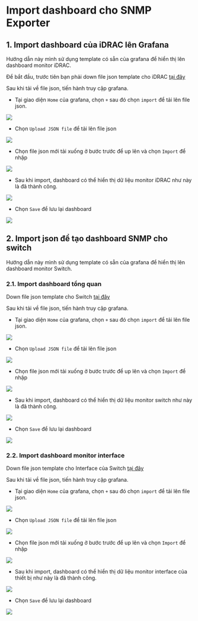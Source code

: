 # Import dashboard cho SNMP Exporter

## 1. Import dashboard của iDRAC lên Grafana

Hướng dẫn này mình sử dụng template có sẵn của grafana để hiển thị lên dashboard monitor iDRAC.

Để bắt đầu, trước tiên bạn phải down file json template cho iDRAC [tại đây](./Exporter_Dashboard_Json/iDRAC_Dell_server.json)

Sau khi tải về file json, tiến hành truy cập grafana.

- Tại giao diện `Home` của grafana, chọn `+` sau đó chọn `import` để tải lên file json.

![](../images/import1.png)

- Chọn `Upload JSON file` để tải lên file json

![](../images/import2.png)

- Chọn file json mới tải xuống ở bước trước để up lên và chọn `Import` để nhập

![](../images/idrac5.png)

- Sau khi import, dashboard có thể hiển thị dữ liệu monitor iDRAC như này là đã thành công. 

![](../images/idrac6.png)

- Chọn `Save` để lưu lại dashboard

![](../images/idrac7.png)

## 2. Import json để tạo dashboard SNMP cho switch

Hướng dẫn này mình sử dụng template có sẵn của grafana để hiển thị lên dashboard monitor Switch.

### 2.1. Import dashboard tổng quan

Down file json template cho Switch [tại đây](./Exporter_Dashboard_Json/SNMP_Switch_Stats.json)

Sau khi tải về file json, tiến hành truy cập grafana.

- Tại giao diện `Home` của grafana, chọn `+` sau đó chọn `import` để tải lên file json.

![](../images/import1.png)

- Chọn `Upload JSON file` để tải lên file json

![](../images/import2.png)

- Chọn file json mới tải xuống ở bước trước để up lên và chọn `Import` để nhập

![](../images/switch6.png)

- Sau khi import, dashboard có thể hiển thị dữ liệu monitor switch như này là đã thành công. 

![](../images/switch7.png)

- Chọn `Save` để lưu lại dashboard

![](../images/switch8.png)

### 2.2. Import dashboard monitor interface

Down file json template cho Interface của Switch [tại đây](./Exporter_Dashboard_Json/SNMP_Interface_detail.json)

Sau khi tải về file json, tiến hành truy cập grafana.

- Tại giao diện `Home` của grafana, chọn `+` sau đó chọn `import` để tải lên file json.

![](../images/import1.png)

- Chọn `Upload JSON file` để tải lên file json

![](../images/import2.png)

- Chọn file json mới tải xuống ở bước trước để up lên và chọn `Import` để nhập

![](../images/switch9.png)

- Sau khi import, dashboard có thể hiển thị dữ liệu monitor interface của thiết bị như này là đã thành công. 

![](../images/switch10.png)

- Chọn `Save` để lưu lại dashboard

![](../images/switch11.png)